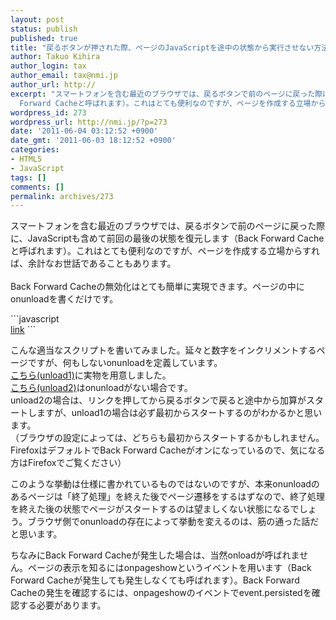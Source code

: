 ```yaml
---
layout: post
status: publish
published: true
title: "戻るボタンが押された際、ページのJavaScriptを途中の状態から実行させない方法"
author: Takuo Kihira
author_login: tax
author_email: tax@nmi.jp
author_url: http://
excerpt: "スマートフォンを含む最近のブラウザでは、戻るボタンで前のページに戻った際に、JavaScriptも含めて前回の最後の状態を復元します（Back
  Forward Cacheと呼ばれます）。これはとても便利なのですが、ページを作成する立場からすれば、余計なお世話であることもあります。<br />"
wordpress_id: 273
wordpress_url: http://nmi.jp/?p=273
date: '2011-06-04 03:12:52 +0900'
date_gmt: '2011-06-03 18:12:52 +0900'
categories:
- HTML5
- JavaScript
tags: []
comments: []
permalink: archives/273
---
```

<p>スマートフォンを含む最近のブラウザでは、戻るボタンで前のページに戻った際に、JavaScriptも含めて前回の最後の状態を復元します（Back Forward Cacheと呼ばれます）。これはとても便利なのですが、ページを作成する立場からすれば、余計なお世話であることもあります。<br />
<a id="more"></a><a id="more-273"></a><br />
Back Forward Cacheの無効化はとても簡単に実現できます。ページの中にonunloadを書くだけです。<br />
</p>
```javascript
<!DOCTYPE html>
<html><head><title>onunload test</title>
<script>
window.onunload = function() {};
window.onload = function() {
    var count = 0;
    var loop = function() {
        document.getElementById("num").innerHTML = (count++);
        setTimeout(loop, 50);
    };
    loop();
};
</script>
</head><body><div id="num"></div><a href='http://broadtail.jp'>link</a></body></html>
```
<p>
こんな適当なスクリプトを書いてみました。延々と数字をインクリメントするページですが、何もしないonunloadを定義しています。<br />
<a href="/sources/unload1.html" target="_blank">こちら(unload1)</a>に実物を用意しました。<br />
<a href="/sources/unload2.html" target="_blank">こちら(unload2)</a>はonunloadがない場合です。<br />
unload2の場合は、リンクを押してから戻るボタンで戻ると途中から加算がスタートしますが、unload1の場合は必ず最初からスタートするのがわかるかと思います。<br />
（ブラウザの設定によっては、どちらも最初からスタートするかもしれません。FirefoxはデフォルトでBack Forward Cacheがオンになっているので、気になる方はFirefoxでご覧ください）</p>
<p>このような挙動は仕様に書かれているものではないのですが、本来onunloadのあるページは「終了処理」を終えた後でページ遷移をするはずなので、終了処理を終えた後の状態でページがスタートするのは望ましくない状態になるでしょう。ブラウザ側でonunloadの存在によって挙動を変えるのは、筋の通った話だと思います。</p>
<p>ちなみにBack Forward Cacheが発生した場合は、当然onloadが呼ばれません。ページの表示を知るにはonpageshowというイベントを用います（Back Forward Cacheが発生しても発生しなくても呼ばれます）。Back Forward Cacheの発生を確認するには、onpageshowのイベントでevent.persistedを確認する必要があります。</p>
